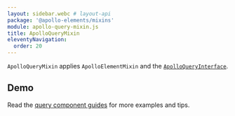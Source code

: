 ```yaml
---
layout: sidebar.webc # layout-api
package: '@apollo-elements/mixins'
module: apollo-query-mixin.js
title: ApolloQueryMixin
eleventyNavigation:
  order: 20
---
```

<!-- ----------------------------------------------------------------------------------------
     Welcome! This file includes automatically generated API documentation.
     To edit the docs that appear within, find the original source file under `packages/*`,
     corresponding to the package name and module in this YAML front-matter block.
     Thank you for your interest in Apollo Elements 😁
------------------------------------------------------------------------------------------ -->

`ApolloQueryMixin` applies `ApolloElementMixin` and the 
[`ApolloQueryInterface`](/api/core/interfaces/query/).

## Demo

<docs-playground id="mixins-query" playground-name="mixins-query"></docs-playground>

Read the [query component guides](../../../../guides/usage/queries/) for more 
examples and tips.
